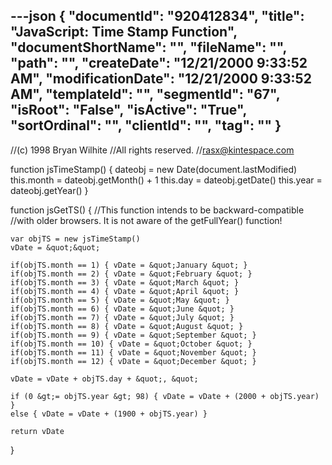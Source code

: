 ---json
{
  "documentId": "920412834",
  "title": "JavaScript: Time Stamp Function",
  "documentShortName": "",
  "fileName": "",
  "path": "",
  "createDate": "12/21/2000 9:33:52 AM",
  "modificationDate": "12/21/2000 9:33:52 AM",
  "templateId": "",
  "segmentId": "67",
  "isRoot": "False",
  "isActive": "True",
  "sortOrdinal": "",
  "clientId": "",
  "tag": ""
}
---

//(c) 1998 Bryan Wilhite
//All rights reserved.
//rasx@kintespace.com

function jsTimeStamp() {
    dateobj = new Date(document.lastModified)
    this.month = dateobj.getMonth() + 1
    this.day = dateobj.getDate()
    this.year = dateobj.getYear()
}

function jsGetTS() {
    //This function intends to be backward-compatible
    //with older browsers. It is not aware of the getFullYear() function!

    var objTS = new jsTimeStamp()
    vDate = &quot;&quot;

    if(objTS.month == 1) { vDate = &quot;January &quot; }
    if(objTS.month == 2) { vDate = &quot;February &quot; }
    if(objTS.month == 3) { vDate = &quot;March &quot; }
    if(objTS.month == 4) { vDate = &quot;April &quot; }
    if(objTS.month == 5) { vDate = &quot;May &quot; }
    if(objTS.month == 6) { vDate = &quot;June &quot; }
    if(objTS.month == 7) { vDate = &quot;July &quot; }
    if(objTS.month == 8) { vDate = &quot;August &quot; }
    if(objTS.month == 9) { vDate = &quot;September &quot; }
    if(objTS.month == 10) { vDate = &quot;October &quot; }
    if(objTS.month == 11) { vDate = &quot;November &quot; }
    if(objTS.month == 12) { vDate = &quot;December &quot; }
            
    vDate = vDate + objTS.day + &quot;, &quot;
            
    if (0 &gt;= objTS.year &gt; 98) { vDate = vDate + (2000 + objTS.year) }
    else { vDate = vDate + (1900 + objTS.year) }
            
    return vDate
}
